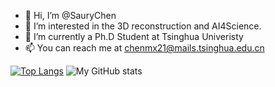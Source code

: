 - 👋 Hi, I’m @SauryChen
- 👀 I’m interested in the 3D reconstruction and AI4Science.
- 🌱 I’m currently a Ph.D Student at Tsinghua Univeristy
- 📫 You can reach me at chenmx21@mails.tsinghua.edu.cn

[![Top Langs](https://github-readme-stats.vercel.app/api/top-langs/?username=SauryChen&layout=compact)](https://github.com/anuraghazra/github-readme-stats)
![My GitHub stats](https://github-readme-stats.vercel.app/api?username=SauryChen&show_icons=true&theme=dracula)
